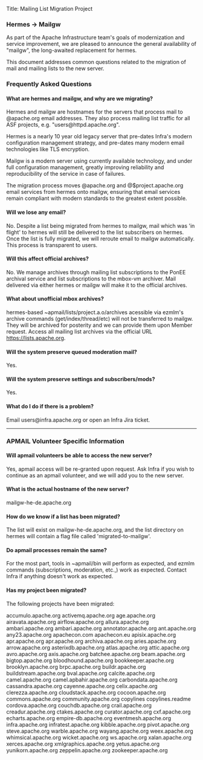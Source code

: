 Title: Mailing List Migration Project

<h3 id="migration">Hermes &#x2192 Mailgw</h3>
<p>
As part of the Apache Infrastructure team's goals of modernization and
service improvement, we are pleased to announce the general availability
of "mailgw", the long-awaited replacement for hermes.
<p>
This document addresses common questions related to the migration of mail 
and mailing lists to the new server.
<p>
<h3 id="faq">Frequently Asked Questions</h3>
<p>
<h4>What are hermes and mailgw, and why are we migrating?</h4>
<p>
Hermes and mailgw are hostnames for the servers that process mail to
@apache.org email addresses. They also process mailing list traffic
for all ASF projects, e.g. "users@httpd.apache.org".
<p>
Hermes is a nearly 10 year old legacy server that pre-dates Infra's modern 
configuration management strategy, and pre-dates many modern email 
technologies like TLS encryption.
<p>
Mailgw is a modern server using currently available technology, and
under full configuration management, greatly improving reliability and
reproducibility of the service in case of failures.
<p>
The migration process moves @apache.org and @$project.apache.org email 
services from hermes onto mailgw, ensuring that email services remain 
compliant with modern standards to the greatest extent possible.
<p>
<h4>Will we lose any email?</h4>
<p>
No. Despite a list being migrated from hermes to mailgw, mail which was 
'in flight' to hermes will still be delivered to the list subscribers on 
hermes. Once the list is fully migrated, we will reroute email to mailgw 
automatically. This process is transparent to users.
<p>
<h4>Will this affect official archives?</h4>
<p>
No. We manage archives through mailing list subscriptions to the PonEE 
archival service and list subscriptions to the mbox-vm archiver. Mail
delivered via either hermes or mailgw will make it to the official archives.
<p>
<h4>What about unofficial mbox archives?</h4>
<p>
hermes-based ~apmail/lists/project.a.o/archives acessible via ezmlm's 
archive commands (get/index/thread/etc) will not be transferred to mailgw. 
They will be archived for posterity and we can provide them upon 
Member request. Access all mailing list archives via the 
official URL <a href="https://lists.apache.org">https://lists.apache.org</a>.
<p>
<h4>Will the system preserve queued moderation mail?</h4>
<p>
Yes.
<p>
<h4>Will the system preserve settings and subscribers/mods?</h4>
<p>
Yes.
<p>
<h4>What do I do if there is a problem?</h4>
<p>
Email users@infra.apache.org or open an Infra Jira ticket.
<p>
<hr>
<h3> APMAIL Volunteer Specific Information</h3>

#### Will apmail volunteers be able to access the new server?

Yes, apmail access will be re-granted upon request. Ask Infra if you
wish to continue as an apmail volunteer, and we will add you to the new
server.

#### What is the actual hostname of the new server?

mailgw-he-de.apache.org

#### How do we know if a list has been migrated?

The list will exist on mailgw-he-de.apache.org, and the list directory 
on hermes will contain a flag file called 'migrated-to-mailgw'.

#### Do apmail processes remain the same?

For the most part, tools in ~apmail/bin will perform as expected, and 
ezmlm commands (subscriptions, moderation, etc.,) work as expected. 
Contact Infra if anything doesn't work as expected.

#### Has my project been migrated?

The following projects have been migrated:

accumulo.apache.org
activemq.apache.org
age.apache.org
airavata.apache.org
airflow.apache.org
allura.apache.org
ambari.apache.org
ambari.apache.org
annotator.apache.org
ant.apache.org
any23.apache.org
apachecon.com
apachecon.eu
apisix.apache.org
apr.apache.org
apr.apache.org
archiva.apache.org
aries.apache.org
arrow.apache.org
asterixdb.apache.org
atlas.apache.org
attic.apache.org
avro.apache.org
axis.apache.org
batchee.apache.org
beam.apache.org
bigtop.apache.org
bloodhound.apache.org
bookkeeper.apache.org
brooklyn.apache.org
brpc.apache.org
buildr.apache.org
buildstream.apache.org
bval.apache.org
calcite.apache.org
camel.apache.org
camel.apbahir.apache.org
carbondata.apache.org
cassandra.apache.org
cayenne.apache.org
celix.apache.org
clerezza.apache.org
cloudstack.apache.org
cocoon.apache.org
commons.apache.org
community.apache.org
copylines
copylines.readme
cordova.apache.org
couchdb.apache.org
crail.apache.org
creadur.apache.org
ctakes.apache.org
curator.apache.org
cxf.apache.org
echarts.apache.org
empire-db.apache.org
eventmesh.apache.org
infra.apache.org
infratest.apache.org
kibble.apache.org
pivot.apache.org
steve.apache.org
warble.apache.org
wayang.apache.org
weex.apache.org
whimsical.apache.org
wicket.apache.org
ws.apache.org
xalan.apache.org
xerces.apache.org
xmlgraphics.apache.org
yetus.apache.org
yunikorn.apache.org
zeppelin.apache.org
zookeeper.apache.org

